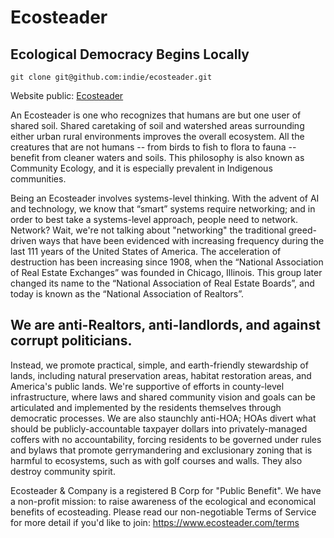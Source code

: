 # Ecosteader 

## Ecological Democracy Begins Locally

```
git clone git@github.com:indie/ecosteader.git
```


Website public: [Ecosteader]

An Ecosteader is one who recognizes that humans are but one user of shared soil. Shared 
caretaking of soil and watershed areas surrounding either urban rural environments improves 
the overall ecosystem. All the creatures that are not humans -- from birds to fish to flora 
to fauna -- benefit from cleaner waters and soils. This philosophy is also known as Community 
Ecology, and it is especially prevalent in Indigenous communities.

Being an Ecosteader involves systems-level thinking. With the advent of AI and technology, we 
know that “smart” systems require networking; and in order to best take a systems-level approach, 
people need to network. Network? Wait, we're not talking about "networking" the traditional 
greed-driven ways that have been evidenced with increasing frequency during the last 111 years 
of the United States of America. The acceleration of destruction has been increasing since 1908, 
when the “National Association of Real Estate Exchanges” was founded in Chicago, Illinois. This 
group later changed its name to the “National Association of Real Estate Boards”, and today is 
known as the “National Association of Realtors”.

## We are anti-Realtors, anti-landlords, and against corrupt politicians.

Instead, we promote practical, simple, and earth-friendly stewardship of lands, including 
natural preservation areas, habitat restoration areas, and America's public lands. We're 
supportive of efforts in county-level infrastructure, where laws and shared community vision 
and goals can be articulated and implemented by the residents themselves through democratic 
processes. We are also staunchly anti-HOA; HOAs divert what should be publicly-accountable 
taxpayer dollars into privately-managed coffers with no accountability, forcing residents to 
be governed under rules and bylaws that promote gerrymandering and exclusionary zoning that 
is harmful to ecosystems, such as with golf courses and walls. They also destroy community 
spirit. 

Ecosteader & Company is a registered B Corp for "Public Benefit". We have a non-profit 
mission: to raise awareness of the ecological and economical benefits of ecosteading. Please 
read our non-negotiable Terms of Service for more detail if you'd like to join: 
https://www.ecosteader.com/terms

[Ecosteader]:https://www.ecosteader.com/public
[indigenous]:https://www.ecosteader.com/tags/indigenous
